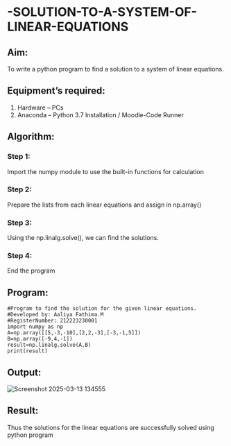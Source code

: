 # -SOLUTION-TO-A-SYSTEM-OF-LINEAR-EQUATIONS
## Aim:
To write a python program to find a solution to a system of linear equations.
## Equipment’s required:
1. 	Hardware – PCs
2. 	Anaconda – Python 3.7 Installation / Moodle-Code Runner
## Algorithm:
### Step 1: 
Import the numpy module to use the built-in functions for calculation
### Step 2: 
Prepare the lists from each linear equations and assign in np.array()
### Step 3: 
Using the np.linalg.solve(), we can find the solutions.
### Step 4: 
End the program
## Program:

```
#Program to find the solution for the given linear equations.
#Developed by: Aaliya Fathima.M 
#RegisterNumber: 212223230001
import numpy as np
A=np.array([[5,-3,-10],[2,2,-3],[-3,-1,5]])
B=np.array([-9,4,-1])
result=np.linalg.solve(A,B)
print(result)

```

## Output:

![Screenshot 2025-03-13 134555](https://github.com/user-attachments/assets/b0197c81-c855-45fa-9394-08ac86282314)



## Result: 
Thus the solutions for the linear equations are successfully solved using python program

